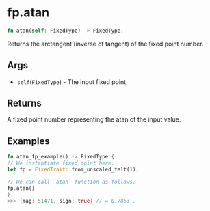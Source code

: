 # fp.atan

```rust
fn atan(self: FixedType) -> FixedType;
```

Returns the arctangent (inverse of tangent) of the fixed point number.

## Args

* `self`(`FixedType`) - The input fixed point

## Returns

A fixed point number representing the atan  of the input value.

## Examples

```rust
fn atan_fp_example() -> FixedType {
// We instantiate fixed point here.
let fp = FixedTrait::from_unscaled_felt(1);

// We can call `atan` function as follows.
fp.atan()
}
>>> {mag: 51471, sign: true} // = 0.7853..
```

